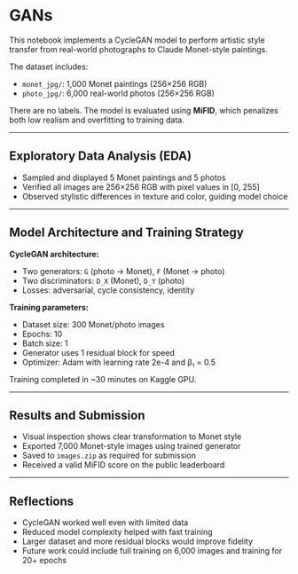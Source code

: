 # GANs
This notebook implements a CycleGAN model to perform artistic style transfer from real-world photographs to Claude Monet-style paintings.

The dataset includes:
- `monet_jpg/`: 1,000 Monet paintings (256×256 RGB)
- `photo_jpg/`: 6,000 real-world photos (256×256 RGB)

There are no labels. The model is evaluated using **MiFID**, which penalizes both low realism and overfitting to training data.

---

## Exploratory Data Analysis (EDA)

- Sampled and displayed 5 Monet paintings and 5 photos
- Verified all images are 256×256 RGB with pixel values in [0, 255]
- Observed stylistic differences in texture and color, guiding model choice

---

## Model Architecture and Training Strategy

**CycleGAN architecture:**
- Two generators: `G` (photo → Monet), `F` (Monet → photo)
- Two discriminators: `D_X` (Monet), `D_Y` (photo)
- Losses: adversarial, cycle consistency, identity

**Training parameters:**
- Dataset size: 300 Monet/photo images
- Epochs: 10
- Batch size: 1
- Generator uses 1 residual block for speed
- Optimizer: Adam with learning rate 2e-4 and β₁ = 0.5

Training completed in ~30 minutes on Kaggle GPU.

---

## Results and Submission

- Visual inspection shows clear transformation to Monet style
- Exported 7,000 Monet-style images using trained generator
- Saved to `images.zip` as required for submission
- Received a valid MiFID score on the public leaderboard

---

## Reflections

- CycleGAN worked well even with limited data
- Reduced model complexity helped with fast training
- Larger dataset and more residual blocks would improve fidelity
- Future work could include full training on 6,000 images and training for 20+ epochs
